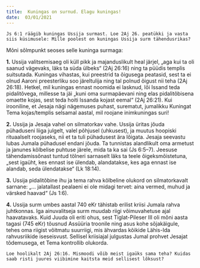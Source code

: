 ```yaml
---
title:  Kuningas on surnud. Elagu kuningas!  
date:  03/01/2021  
---
```


`Js 6:1 räägib kuningas Ussija surmast. Loe 2Aj 26. peatükki ja vasta siis küsimusele: Mille poolest on kuningas Ussija surm tähendusrikas?`

Mõni sõlmpunkt seoses selle kuninga surmaga:

**1.** Ussija valitsemisaeg oli küll pikk ja majanduslikult heal järjel, „aga kui ta oli saanud vägevaks, läks ta süda ülbeks“ (2Aj 26:16) ning ta püüdis templis suitsutada. Kuningas vihastas, kui preestrid ta õigusega peatasid, sest ta ei olnud Aaroni preesterliku soo järeltulija ning tal polnud õigust nii teha (2Aj 26:18). Hetkel, mil kuningas ennast noomida ei lasknud, lõi Issand teda pidalitõvega, millesse ta jäi „kuni oma surmapäevani ning elas pidalitõbisena omaette kojas, sest teda hoiti Issanda kojast eemal“ (2Aj 26:21). Kui irooniline, et Jesaja nägi nägemuses puhast, surematut, jumalikku Kuningat Tema kojas/templis selsamal aastal, mil roojane inimkuningas suri!

**2.** Ussija ja Jesaja vahel on silmatorkav vahe. Ussija üritas jõuda pühaduseni liiga julgelt, valel põhjusel (uhkusest), ja muutus hoopiski rituaalselt roojaseks, nii et ta tuli pühadusest ära lõigata. Jesaja seevastu lubas Jumala pühadusel endani jõuda. Ta tunnistas alandlikult oma armetust ja janunes kõlbelise puhtuse järele, mida ta ka sai (Js 6:5–7). Jeesuse tähendamissõnast tuntud tölneri sarnaselt läks ta teele õigeksmõistetuna, „sest igaüht, kes ennast ise ülendab, alandatakse, kes aga ennast ise alandab, seda ülendatakse“ (Lk 18:14).

**3.** Ussija pidalitõbine ihu ja tema rahva kõlbeline olukord on silmatorkavalt sarnane: „… jalatallast pealaeni ei ole midagi tervet: aina vermed, muhud ja värsked haavad“ (Js 1:6).

**4.** Ussija surm umbes aastal 740 eKr tähistab erilist kriisi Jumala rahva juhtkonnas. Iga ainuvalitseja surm muudab riigi võimuvahetuse ajal haavatavaks. Kuid Juuda oli eriti ohus, sest Tiglat-Pileser III oli mõni aasta tagasi (745 eKr) tõusnud Assüüria troonile ning asus kohe sõjakäigule, tehes oma riigist võitmatu suurriigi, mis ähvardas kõikide Lähis-Ida rahvusriikide iseseisvust. Sellisel kriisiajal julgustas Jumal prohvet Jesajat tõdemusega, et Tema kontrollib olukorda.

`Loe hoolikalt 2Aj 26:16. Mismoodi võib meist igaüks sama teha? Kuidas saab risti juures viibimine kaitsta meid sellisest lõksust?`